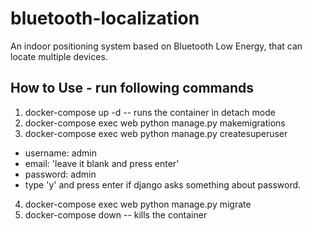 # bluetooth-localization
An indoor positioning system based on Bluetooth Low Energy, that can locate multiple devices.

## How to Use - run following commands
1. docker-compose up -d  --  runs the container in detach mode
2. docker-compose exec web python manage.py makemigrations
3. docker-compose exec web python manage.py createsuperuser
  - username: admin
  - email: 'leave it blank and press enter'
  - password: admin
  - type 'y' and press enter if django asks something about password.
4. docker-compose exec web python manage.py migrate
5. docker-compose down  --  kills the container
